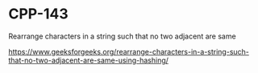 # CPP-143
Rearrange characters in a string such that no two adjacent are same


https://www.geeksforgeeks.org/rearrange-characters-in-a-string-such-that-no-two-adjacent-are-same-using-hashing/
